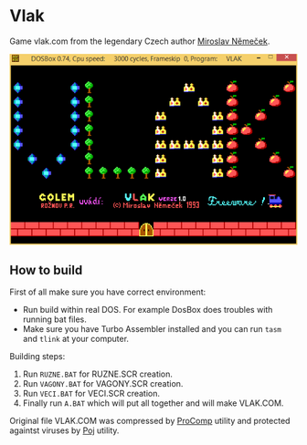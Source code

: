 # Vlak

Game vlak.com from the legendary Czech author [Miroslav Němeček](https://github.com/oldcompcz/readme/wiki/Nemecek).

![VLAK.png](DOC/VLAK.png)

## How to build

First of all make sure you have correct environment:

* Run build within real DOS. For example DosBox does troubles with running bat files.
* Make sure you have Turbo Assembler installed and you can run `tasm` and `tlink` at your computer.

Building steps:

1. Run `RUZNE.BAT` for RUZNE.SCR creation.
1. Run `VAGONY.BAT` for VAGONY.SCR creation.
1. Run `VECI.BAT` for VECI.SCR creation.
1. Finally run `A.BAT` which will put all together and will make VLAK.COM.

Original file VLAK.COM was compressed by 
[ProComp](http://panda38.sweb.cz/download/ProComp.zip) utility and 
protected againtst viruses by [Poj](http://panda38.sweb.cz/download/Poj.zip) 
utility.  
